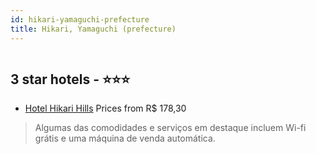 ```yaml
---
id: hikari-yamaguchi-prefecture
title: Hikari, Yamaguchi (prefecture)
---
```


<center><img src="https://i.travelapi.com/hotels/10000000/9630000/9622200/9622198/c568906a_z.jpg" alt="" /></center>


##  3 star hotels - ⭐️⭐️⭐️

-    [Hotel Hikari Hills](https://www.hurb.com/br/aud/https://www.hurb.com/br/hotels/hikari/hotel-hikari-hills-HT-3LT0?cmp=18055) Prices from R$ 178,30
   > Algumas das comodidades e serviços em destaque incluem Wi-fi grátis e uma máquina de venda automática.
